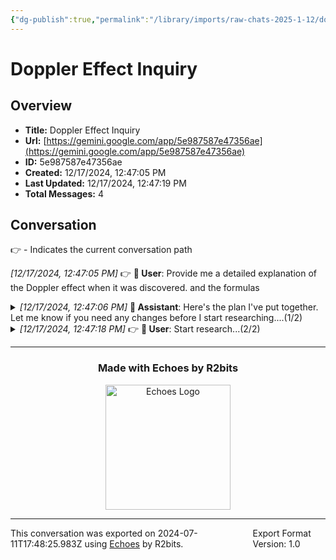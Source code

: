 ```yaml
---
{"dg-publish":true,"permalink":"/library/imports/raw-chats-2025-1-12/doppler-effect-inquiry-2/"}
---
```


# Doppler Effect Inquiry

## Overview
- **Title:** Doppler Effect Inquiry 
- **Url:** [https://gemini.google.com/app/5e987587e47356ae](https://gemini.google.com/app/5e987587e47356ae)
- **ID:** 5e987587e47356ae
- **Created:** 12/17/2024, 12:47:05 PM
- **Last Updated:** 12/17/2024, 12:47:19 PM
- **Total Messages:** 4

## Conversation
👉 - Indicates the current conversation path

<i>[12/17/2024, 12:47:05 PM]</i> 👉 <b>👤 User</b>: Provide me a detailed explanation of the Doppler effect when it was discovered. and the formulas<br>

<details style="margin-left: 0px">
<summary><i>[12/17/2024, 12:47:06 PM]</i> <b>🤖 Assistant</b>: Here's the plan I've put together. Let me know if you need any changes before I start researching....(1/2)</summary>

---

<i>[12/17/2024, 12:47:06 PM]</i> <b>🤖 Assistant</b>: 

Here's the plan I've put together. Let me know if you need any changes before I start researching.
http://googleusercontent.com/deep_research_confirmation_content/0
<br>

---

</details>

<details style="margin-left: 0px">
<summary><i>[12/17/2024, 12:47:18 PM]</i> 👉 <b>👤 User</b>: Start research...(2/2)</summary>

---

<i>[12/17/2024, 12:47:18 PM]</i> 👉 <b>👤 User</b>: Start research<br>
<i>[12/17/2024, 12:47:19 PM]</i> 👉 <b>🤖 Assistant</b>: 

I've completed your research. Feel free to ask me follow-up questions or request changes.

http://googleusercontent.com/immersive_entry_chip/0
<br>

---

</details>

---

<div align="center">

### Made with Echoes by R2bits

<a href="https://echoes.r2bits.com">
  <img src="https://images.squarespace-cdn.com/content/v1/6493af4741c13939d335f0b8/18b27467-2da2-43b7-8d44-234bccf4f462/MINI_ECHOES_LOGO_NORMAL_WHITE_TEXT_SMALL-05-14+%281%29.png?format=300w" alt="Echoes Logo" width="200"/>
</a>

</div>

---

<div style="display: flex; justify-content: space-between;">
  <span>This conversation was exported on 2024-07-11T17:48:25.983Z using <a href="https://echoes.r2bits.com">Echoes</a> by R2bits.</span>
  <span>Export Format Version: 1.0</span>
</div>
